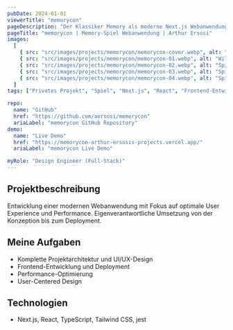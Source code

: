 ```yaml
---
pubDate: 2024-01-01
viewerTitle: "memorycon"
pageDescription: "Der Klassiker Memory als moderne Next.js Webanwendung"
pageTitle: "memorycon | Memory-Spiel Webanwendung | Arthur Ersosi"
images:
  [
    { src: "src/images/projects/memorycon/memorycon-cover.webp", alt: "Coverbild" },
    { src: "src/images/projects/memorycon/memorycon-01.webp", alt: "Willkommen" },
    { src: "src/images/projects/memorycon/memorycon-02.webp", alt: "Spielstart" },
    { src: "src/images/projects/memorycon/memorycon-03.webp", alt: "Spielverlauf" },
    { src: "src/images/projects/memorycon/memorycon-04.webp", alt: "Spielende" },
  ]
tags: ["Privates Projekt", "Spiel", "Next.js", "React", "Frontend-Entwicklung"]

repo:
  name: "GitHub"
  href: "https://github.com/aersosi/memorycon"
  ariaLabel: "memorycon GitHub Repository"
demo:
  name: "Live Demo"
  href: "https://memorycon-arthur-ersosis-projects.vercel.app/"
  ariaLabel: "memorycon Live Demo"

myRole: "Design Engineer (Full-Stack)"
---
```


## Projektbeschreibung

Entwicklung einer modernen Webanwendung mit Fokus auf optimale User Experience und Performance. Eigenverantwortliche
Umsetzung von der Konzeption bis zum Deployment.

## Meine Aufgaben

- Komplette Projektarchitektur und UI/UX-Design
- Frontend-Entwicklung und Deployment
- Performance-Optimierung
- User-Centered Design

## Technologien

- Next.js, React, TypeScript, Tailwind CSS, jest
